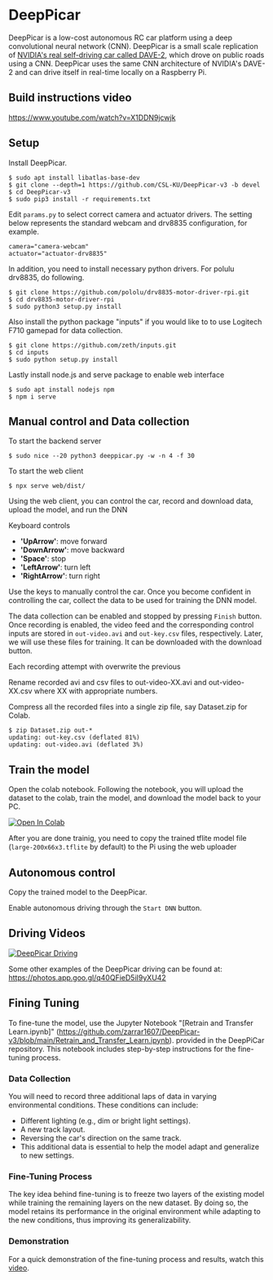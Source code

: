 # DeepPicar

DeepPicar is a low-cost autonomous RC car platform using a deep
convolutional neural network (CNN). DeepPicar is a small scale replication
of [NVIDIA's real self-driving car called DAVE-2](https://developer.nvidia.com/blog/deep-learning-self-driving-cars/), which drove on public
roads using a CNN. DeepPicar uses the same CNN architecture of NVIDIA's
DAVE-2 and can drive itself in real-time locally on a Raspberry Pi.

## Build instructions video

https://www.youtube.com/watch?v=X1DDN9jcwjk

## Setup

Install DeepPicar.

    $ sudo apt install libatlas-base-dev
    $ git clone --depth=1 https://github.com/CSL-KU/DeepPicar-v3 -b devel
    $ cd DeepPicar-v3 
    $ sudo pip3 install -r requirements.txt

Edit `params.py` to select correct camera and actuator drivers. 
The setting below represents the standard webcam and drv8835 configuration, for example. 

    camera="camera-webcam"
    actuator="actuator-drv8835"
    
In addition, you need to install necessary python drivers. For polulu drv8835, do following.

    $ git clone https://github.com/pololu/drv8835-motor-driver-rpi.git
    $ cd drv8835-motor-driver-rpi
    $ sudo python3 setup.py install

Also install the python package "inputs" if you would like to to use Logitech F710 gamepad for data collection.

    $ git clone https://github.com/zeth/inputs.git
    $ cd inputs
    $ sudo python setup.py install
    
Lastly install node.js and serve package to enable web interface

    $ sudo apt install nodejs npm
    $ npm i serve
    
## Manual control and Data collection

To start the backend server

    $ sudo nice --20 python3 deeppicar.py -w -n 4 -f 30

To start the web client

    $ npx serve web/dist/ 

Using the web client, you can control the car, record and download data, upload the model, and run the DNN

Keyboard controls
* **'UpArrow'**: move forward 
* **'DownArrow'**: move backward
* **'Space'**: stop
* **'LeftArrow'**: turn left
* **'RightArrow'**: turn right 

Use the keys to manually control the car. Once you become confident in controlling the car, collect the data to be used for training the DNN model. 

The data collection can be enabled and stopped by pressing `Finish` button. Once recording is enabled, the video feed and the corresponding control inputs are stored in `out-video.avi` and `out-key.csv` files, respectively. Later, we will use these files for training. It can be downloaded with the download button.

Each recording attempt with overwrite the previous

Rename recorded avi and csv files to out-video-XX.avi and out-video-XX.csv where XX with appropriate numbers. 

Compress all the recorded files into a single zip file, say Dataset.zip for Colab.

    $ zip Dataset.zip out-*
    updating: out-key.csv (deflated 81%)
    updating: out-video.avi (deflated 3%)

## Train the model
    
Open the colab notebook. Following the notebook, you will upload the dataset to the colab, train the model, and download the model back to your PC. 

[![Open In Colab](https://colab.research.google.com/assets/colab-badge.svg)](https://colab.research.google.com/github/CSL-KU/DeepPicar-v3/blob/devel/RunAll.ipynb)

After you are done trainig, you need to copy the trained tflite model file (`large-200x66x3.tflite` by default) to the Pi using the web uploader

## Autonomous control

Copy the trained model to the DeepPicar. 

Enable autonomous driving through the `Start DNN` button.

## Driving Videos

[![DeepPicar Driving](http://img.youtube.com/vi/SrS5iQV2Pfo/0.jpg)](http://www.youtube.com/watch?v=SrS5iQV2Pfo "DeepPicar_Video")

Some other examples of the DeepPicar driving can be found at: https://photos.app.goo.gl/q40QFieD5iI9yXU42

## Fining Tuning
To fine-tune the model, use the Jupyter Notebook "[Retrain and Transfer Learn.ipynb]" (https://github.com/zarrar1607/DeepPicar-v3/blob/main/Retrain_and_Transfer_Learn.ipynb). provided in the DeepPiCar repository. This notebook includes step-by-step instructions for the fine-tuning process.

### Data Collection
You will need to record three additional laps of data in varying environmental conditions. These conditions can include:
<ul>
<li>Different lighting (e.g., dim or bright light settings).</li>
<li>A new track layout.</li>
<li>Reversing the car's direction on the same track.</li>
<li>This additional data is essential to help the model adapt and generalize to new settings.</li>
</ul>

### Fine-Tuning Process
The key idea behind fine-tuning is to freeze two layers of the existing model while training the remaining layers on the new dataset. By doing so, the model retains its performance in the original environment while adapting to the new conditions, thus improving its generalizability.

### Demonstration
For a quick demonstration of the fine-tuning process and results, watch this [video](https://youtube.com/shorts/gDC6Y_qBBx4?si=O_FPp69FHaZu_Moy).
